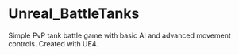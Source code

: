 # Unreal_BattleTanks
Simple PvP tank battle game with basic AI and advanced movement controls. Created with UE4.
